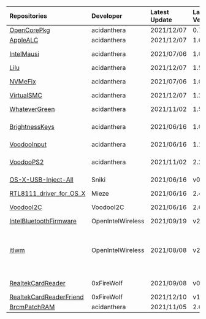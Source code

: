 | Repositories | Developer | Latest Update | Latest Version | Files                           |
|:-------------|:----------|:--------------|:---------------|:--------------------------------|
| [OpenCorePkg](https://github.com/acidanthera/OpenCorePkg) | acidanthera | 2021/12/07 | 0.7.6 | [OpenCore-0.7.6-RELEASE.zip](https://ghproxy.com/https://raw.githubusercontent.com/217heidai/KextsDownloader/main/OpenCore/OpenCore-0.7.6-RELEASE.zip) |
| [AppleALC](https://github.com/acidanthera/AppleALC) | acidanthera | 2021/12/07 | 1.6.7 | [AppleALC-1.6.7-RELEASE.zip](https://ghproxy.com/https://raw.githubusercontent.com/217heidai/KextsDownloader/main/Kexts/AppleALC-1.6.7-RELEASE.zip) |
| [IntelMausi](https://github.com/acidanthera/IntelMausi) | acidanthera | 2021/07/06 | 1.0.7 | [IntelMausi-1.0.7-DEBUG.zip](https://cdn.jsdelivr.net/gh/217heidai/KextsDownloader@main/Kexts/IntelMausi-1.0.7-DEBUG.zip), [IntelMausi-1.0.7-RELEASE.zip](https://cdn.jsdelivr.net/gh/217heidai/KextsDownloader@main/Kexts/IntelMausi-1.0.7-RELEASE.zip) |
| [Lilu](https://github.com/acidanthera/Lilu) | acidanthera | 2021/12/07 | 1.5.8 | [Lilu-1.5.8-RELEASE.zip](https://ghproxy.com/https://raw.githubusercontent.com/217heidai/KextsDownloader/main/Kexts/Lilu-1.5.8-RELEASE.zip) |
| [NVMeFix](https://github.com/acidanthera/NVMeFix) | acidanthera | 2021/07/06 | 1.0.9 | [NVMeFix-1.0.9-DEBUG.zip](https://cdn.jsdelivr.net/gh/217heidai/KextsDownloader@main/Kexts/NVMeFix-1.0.9-DEBUG.zip), [NVMeFix-1.0.9-RELEASE.zip](https://cdn.jsdelivr.net/gh/217heidai/KextsDownloader@main/Kexts/NVMeFix-1.0.9-RELEASE.zip) |
| [VirtualSMC](https://github.com/acidanthera/VirtualSMC) | acidanthera | 2021/12/07 | 1.2.8 | [VirtualSMC-1.2.8-RELEASE.zip](https://ghproxy.com/https://raw.githubusercontent.com/217heidai/KextsDownloader/main/Kexts/VirtualSMC-1.2.8-RELEASE.zip) |
| [WhateverGreen](https://github.com/acidanthera/WhateverGreen) | acidanthera | 2021/11/02 | 1.5.5 | [WhateverGreen-1.5.5-DEBUG.zip](https://ghproxy.com/https://raw.githubusercontent.com/217heidai/KextsDownloader/main/Kexts/WhateverGreen-1.5.5-DEBUG.zip), [WhateverGreen-1.5.5-RELEASE.zip](https://ghproxy.com/https://raw.githubusercontent.com/217heidai/KextsDownloader/main/Kexts/WhateverGreen-1.5.5-RELEASE.zip) |
| [BrightnessKeys](https://github.com/acidanthera/BrightnessKeys) | acidanthera | 2021/06/16 | 1.0.2 | [BrightnessKeys-1.0.2-DEBUG.zip](https://cdn.jsdelivr.net/gh/217heidai/KextsDownloader@main/Kexts/BrightnessKeys-1.0.2-DEBUG.zip), [BrightnessKeys-1.0.2-RELEASE.zip](https://cdn.jsdelivr.net/gh/217heidai/KextsDownloader@main/Kexts/BrightnessKeys-1.0.2-RELEASE.zip) |
| [VoodooInput](https://github.com/acidanthera/VoodooInput) | acidanthera | 2021/06/16 | 1.1.2 | [VoodooInput-1.1.2-DEBUG.zip](https://cdn.jsdelivr.net/gh/217heidai/KextsDownloader@main/Kexts/VoodooInput-1.1.2-DEBUG.zip), [VoodooInput-1.1.2-RELEASE.zip](https://cdn.jsdelivr.net/gh/217heidai/KextsDownloader@main/Kexts/VoodooInput-1.1.2-RELEASE.zip) |
| [VoodooPS2](https://github.com/acidanthera/VoodooPS2) | acidanthera | 2021/11/02 | 2.2.7 | [VoodooPS2Controller-2.2.7-DEBUG.zip](https://ghproxy.com/https://raw.githubusercontent.com/217heidai/KextsDownloader/main/Kexts/VoodooPS2Controller-2.2.7-DEBUG.zip), [VoodooPS2Controller-2.2.7-RELEASE.zip](https://ghproxy.com/https://raw.githubusercontent.com/217heidai/KextsDownloader/main/Kexts/VoodooPS2Controller-2.2.7-RELEASE.zip) |
| [OS-X-USB-Inject-All](https://github.com/Sniki/OS-X-USB-Inject-All) | Sniki | 2021/06/16 | v0.7.6 | [USBInjectAll-0.7.6-DEBUG.zip](https://cdn.jsdelivr.net/gh/217heidai/KextsDownloader@main/Kexts/USBInjectAll-0.7.6-DEBUG.zip), [USBInjectAll-0.7.6-RELEASE.zip](https://cdn.jsdelivr.net/gh/217heidai/KextsDownloader@main/Kexts/USBInjectAll-0.7.6-RELEASE.zip) |
| [RTL8111_driver_for_OS_X](https://github.com/Mieze/RTL8111_driver_for_OS_X) | Mieze | 2021/06/16 | 2.4.2 | [RealtekRTL8111-V2.4.2.zip](https://cdn.jsdelivr.net/gh/217heidai/KextsDownloader@main/Kexts/RealtekRTL8111-V2.4.2.zip) |
| [VoodooI2C](https://github.com/VoodooI2C/VoodooI2C) | VoodooI2C | 2021/06/16 | 2.6.5 | [VoodooI2C-Debug-Symbols-2.6.5.zip](https://cdn.jsdelivr.net/gh/217heidai/KextsDownloader@main/Kexts/VoodooI2C-Debug-Symbols-2.6.5.zip), [VoodooI2C-2.6.5.zip](https://cdn.jsdelivr.net/gh/217heidai/KextsDownloader@main/Kexts/VoodooI2C-2.6.5.zip) |
| [IntelBluetoothFirmware](https://github.com/OpenIntelWireless/IntelBluetoothFirmware) | OpenIntelWireless | 2021/09/19 | v2.0.1 | [IntelBluetoothFirmware-v2.0.1.zip](https://cdn.jsdelivr.net/gh/217heidai/KextsDownloader@main/Kexts/IntelBluetoothFirmware-v2.0.1.zip) |
| [itlwm](https://github.com/OpenIntelWireless/itlwm) | OpenIntelWireless | 2021/08/08 | v2.0.0 | [AirportItlwm_v2.0.0_stable_Monterey.kext.zip](https://cdn.jsdelivr.net/gh/217heidai/KextsDownloader@main/Kexts/AirportItlwm_v2.0.0_stable_Monterey.kext.zip), [AirportItlwm_v2.0.0_stable_BigSur.kext.zip](https://cdn.jsdelivr.net/gh/217heidai/KextsDownloader@main/Kexts/AirportItlwm_v2.0.0_stable_BigSur.kext.zip), [AirportItlwm_v2.0.0_stable_Catalina.kext.zip](https://cdn.jsdelivr.net/gh/217heidai/KextsDownloader@main/Kexts/AirportItlwm_v2.0.0_stable_Catalina.kext.zip), [AirportItlwm_v2.0.0_stable_HighSierra.kext.zip](https://cdn.jsdelivr.net/gh/217heidai/KextsDownloader@main/Kexts/AirportItlwm_v2.0.0_stable_HighSierra.kext.zip), [AirportItlwm_v2.0.0_stable_Mojave.kext.zip](https://cdn.jsdelivr.net/gh/217heidai/KextsDownloader@main/Kexts/AirportItlwm_v2.0.0_stable_Mojave.kext.zip), [itlwm_v2.0.0_stable.kext.zip](https://cdn.jsdelivr.net/gh/217heidai/KextsDownloader@main/Kexts/itlwm_v2.0.0_stable.kext.zip) |
| [RealtekCardReader](https://github.com/0xFireWolf/RealtekCardReader) | 0xFireWolf | 2021/09/08 | v0.9.6 | [RealtekCardReader_0.9.6_b998818_DEBUG.zip](https://cdn.jsdelivr.net/gh/217heidai/KextsDownloader@main/Kexts/RealtekCardReader_0.9.6_b998818_DEBUG.zip), [RealtekCardReader_0.9.6_b998818_RELEASE.zip](https://cdn.jsdelivr.net/gh/217heidai/KextsDownloader@main/Kexts/RealtekCardReader_0.9.6_b998818_RELEASE.zip) |
| [RealtekCardReaderFriend](https://github.com/0xFireWolf/RealtekCardReaderFriend) | 0xFireWolf | 2021/12/10 | v1.0.2 | [RealtekCardReaderFriend_1.0.2_7f6639a_RELEASE.zip](https://ghproxy.com/https://raw.githubusercontent.com/217heidai/KextsDownloader/main/Kexts/RealtekCardReaderFriend_1.0.2_7f6639a_RELEASE.zip) |
| [BrcmPatchRAM](https://github.com/acidanthera/BrcmPatchRAM) | acidanthera | 2021/11/05 | 2.6.1 | [BrcmPatchRAM-2.6.1-RELEASE.zip](https://ghproxy.com/https://raw.githubusercontent.com/217heidai/KextsDownloader/main/Kexts/BrcmPatchRAM-2.6.1-RELEASE.zip) |

